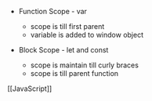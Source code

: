 
- Function Scope - var
	- scope is till first parent
	- variable is added to window object

- Block Scope - let and const
    - scope is maintain till curly braces
    - scope is till parent function



[[JavaScript]]